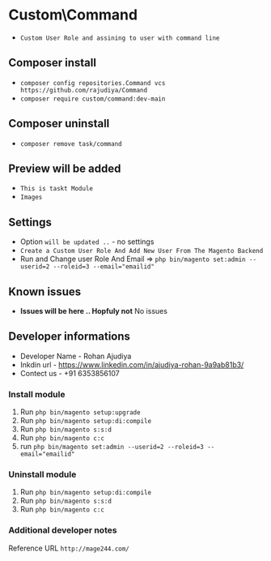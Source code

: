 # Custom\Command
- `Custom User Role and assining to user with command line`

## Composer install

- `composer config repositories.Command vcs https://github.com/rajudiya/Command`
- `composer require custom/command:dev-main`

## Composer uninstall

- `composer remove task/command`

## Preview will be added

- `This is taskt Module`
- `Images`

## Settings
- Option `will be updated ..` - no settings
- `Create a Custom User Role And Add New User From The Magento Backend`
- Run and Change user Role And Email =>  `php bin/magento set:admin --userid=2 --roleid=3 --email="emailid"`

## Known issues

- **Issues will be here .. Hopfuly not**
  No issues

## Developer informations
- Developer Name - Rohan Ajudiya
- Inkdin url     - https://www.linkedin.com/in/ajudiya-rohan-9a9ab81b3/
- Contect us     - +91 6353856107

### Install module
1. Run `php bin/magento setup:upgrade`
2. Run `php bin/magento setup:di:compile`
3. Run `php bin/magento s:s:d`
4. Run `php bin/magento c:c`
5. run `php bin/magento set:admin --userid=2 --roleid=3 --email="emailid"`

### Uninstall module
1. Run `php bin/magento setup:di:compile`
2. Run `php bin/magento s:s:d`
3. Run `php bin/magento c:c`

### Additional developer notes
Reference URL `http://mage244.com/`
